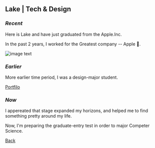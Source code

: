 ## Lake | Tech & Design

### _Recent_

Here is Lake and have just graduated from the Apple.Inc.

In the past 2 years, I worked for the Greatest company -- Apple 🍎.

![image text](file:///Users/lake/Desktop/夏马看花/Memoji.jpeg)

### _Earlier_

More earlier time period, I was a design-major student.

[Portfilo](https://www.icloud.com.cn/keynote/0fdzznULKiOtoG5AT5WHVReGg#Personal_Portfolio_2021)

### _Now_

I appereated that stage expanded my horizons, and helped me to find something pretty around my life.

Now, I'm preparing the graduate-entry test in order to major Competer Science.


[Back](https://github.com/AdorableLake/adorablelake.github.io/blob/master/index.md)
